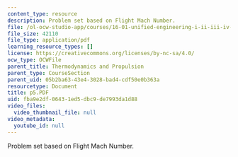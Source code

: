 ```yaml
---
content_type: resource
description: Problem set based on Flight Mach Number.
file: /ol-ocw-studio-app/courses/16-01-unified-engineering-i-ii-iii-iv-fall-2005-spring-2006/fba9e2df06431ed5dbc9de7993da1d88_p5.PDF
file_size: 42110
file_type: application/pdf
learning_resource_types: []
license: https://creativecommons.org/licenses/by-nc-sa/4.0/
ocw_type: OCWFile
parent_title: Thermodynamics and Propulsion
parent_type: CourseSection
parent_uid: 05b2ba63-43e4-3028-bad4-cdf50e0b363a
resourcetype: Document
title: p5.PDF
uid: fba9e2df-0643-1ed5-dbc9-de7993da1d88
video_files:
  video_thumbnail_file: null
video_metadata:
  youtube_id: null
---
```

Problem set based on Flight Mach Number.